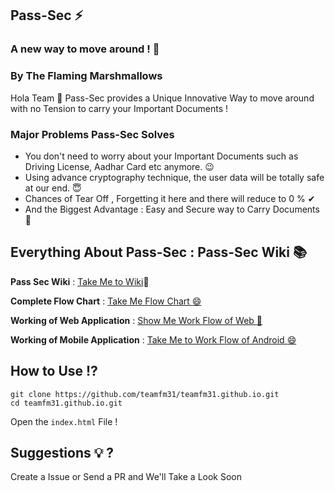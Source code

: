 ## Pass-Sec ⚡
### A new way to move around ! 🙌 
### By The Flaming Marshmallows 

Hola Team 👋 
Pass-Sec provides a Unique Innovative Way to move around with no Tension to carry your Important Documents !

### Major Problems Pass-Sec Solves

- You don't need to worry about your Important Documents such as Driving License, Aadhar Card etc anymore. 😉 
- Using advance cryptography technique, the user data will be totally safe at our end. 😇 
- Chances of Tear Off , Forgetting it here and there will reduce to 0 % ✔ 
- And the Biggest Advantage : Easy and Secure way to Carry Documents 🤩 


## Everything About Pass-Sec : Pass-Sec Wiki 📚

**Pass Sec Wiki** : [Take Me to Wiki](https://github.com/teamfm31/teamfm31.github.io/wiki):100:

**Complete Flow Chart** : [Take Me Flow Chart :smile: ](https://github.com/teamfm31/teamfm31.github.io/wiki/Flowchart)

**Working of Web Application** : [Show Me Work Flow of Web :100: ](https://github.com/teamfm31/teamfm31.github.io/wiki/Web-Application-WorkFlow)

**Working of Mobile Application** : [Take Me to Work Flow of Android :smile: ](https://github.com/teamfm31/teamfm31.github.io/wiki/Mobile-Application-WorkFlow)


## How to Use ⁉️ 
 
`git clone https://github.com/teamfm31/teamfm31.github.io.git` <br>
`cd teamfm31.github.io.git`

Open the `index.html` File ! 

## Suggestions 💡 ?

Create a Issue or Send a PR and We'll Take a Look Soon 
